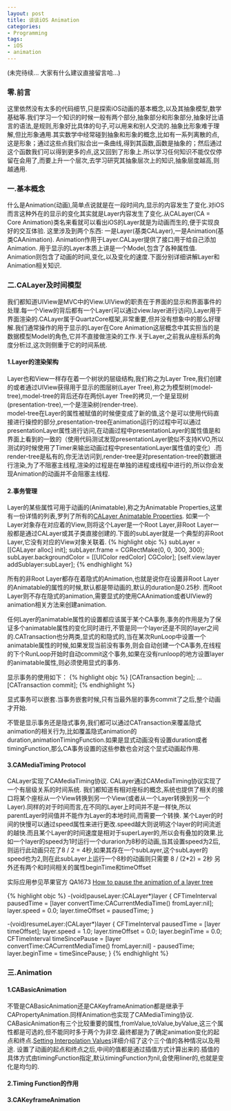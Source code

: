 ```yaml
---
layout: post
title: 谈谈iOS Animation
categories:
- Programming
tags:
- iOS
- animation
---
```



(未完待续... 大家有什么建议直接留言哈...)
### 零.前言
 这里依然没有太多的代码细节,只是探索iOS动画的基本概念,以及其抽象模型,数学基础等.我们学习一个知识的时候一般有两个部分,抽象部分和形象部分,抽象好比语言的语法,是规则,形象好比具体的句子,可以用来和别人交流的.抽象比形象难于理解,但比形象通用.其实数学中经常碰到抽象和形象的概念,比如有一系列离散的点,这是形象；通过这些点我们拟合出一条曲线,得到其函数,函数是抽象的；然后通过这个函数我们可以得到更多的点,这又回到了形象上.所以学习任何知识不能仅仅停留在会用了,而要上升一个层次,去学习研究其抽象层次上的知识,抽象层度越高,则越通用.

### 一.基本概念
什么是Animation(动画),简单点说就是在一段时间内,显示的内容发生了变化.对iOS而言这种外在的显示的变化其实就是Layer内容发生了变化.从CALayer(CA = Core Animation)类名来看就可以看出iOS的Layer就是为动画而生的,便于实现良好的交互体验.
这里涉及到两个东西: 一是Layer(基类CALayer),一是Animation(基类CAAnimation). Animation作用于Layer.CALayer提供了接口用于给自己添加Animation.
用于显示的Layer本质上讲是一个Model,包含了各种属性值.
Animation则包含了动画的时间,变化,以及变化的速度.下面分别详细讲解Layer和Animation相关知识. 

### 二.CALayer及时间模型
我们都知道UIView是MVC中的View.UIView的职责在于界面的显示和界面事件的处理.每一个View的背后都有一个Layer(可以通过view.layer进行访问),Layer用于界面渲染的.CALayer属于QuartzCore框架,非常重要,但并没有想象中的那么好理解.我们通常操作的用于显示的Layer在Core Animation这层概念中其实担当的是数据模型Model的角色,它并不直接做渲染的工作.关于Layer,之前我从座标系的角度分析过,这次则侧重于它的时间系统.

#### 1.Layer的渲染架构
Layer也和View一样存在着一个树状的层级结构,我们称之为Layer Tree,我们创建的或者通过UIView获得用于显示的图层树(Layer Tree),称之为模型树(model-tree),model-tree的背后还存在两份Layer Tree的拷贝,一个是呈现树(presentation-tree),一个是渲染树(render-tree).     
model-tree在Layer的属性被赋值的时候便变成了新的值,这个是可以使用代码直接进行操控的部分,presentation-tree在animation运行的过程中可以通过presentationLayer属性进行访问,在动画过程中presentationLayer的属性值是和界面上看到的一致的（使用代码测试发现presentationLayer貌似不支持KVO,所以测试的时候使用了Timer来输出动画过程中presentationLayer属性值的变化）.而render-tree是私有的,你无法访问到,render-tree是对presentation-tree的数据进行渲染,为了不阻塞主线程,渲染的过程是在单独的进程或线程中进行的,所以你会发现Animation的动画并不会阻塞主线程.

#### 2.事务管理
Layer的某些属性可用于动画的(Animatable),称之为Animatable Properties,这里有一份详情的列表,罗列了所有的[CALayer Animatable Properties](http://developer.apple.com/library/ios/#documentation/Cocoa/Conceptual/CoreAnimation_guide/Articles/AnimProps.html).
如果一个Layer对象存在对应着的View,则将这个Layer是一个Root Layer,非Root Layer一般都是通过CALayer或其子类直接创建的.下面的subLayer就是一个典型的非Root Layer,它没有对应的View对象关联着.
{% highlight objc %}
    subLayer = [[CALayer alloc] init];
    subLayer.frame = CGRectMake(0, 0, 300, 300);
    subLayer.backgroundColor = [[UIColor redColor] CGColor];
    [self.view.layer addSublayer:subLayer];
{% endhighlight %}
     
所有的非Root Layer都存在着隐式的Animation,也就是说你在设置非Root Layer的Animatable的属性的时候,默认都是带动画的,默认的duration是0.25秒.
而Root Layer则不存在隐式的animation,需要显式的使用CAAnimation或者UIView的animation相关方法来创建animation.    

任何Layer的animatable属性的设置都应该属于某个CA事务,事务的作用是为了保证多个animatable属性的变化同时进行,不管是同一个layer还是不同的layer之间的.CATransaction也分两类,显式的和隐式的,当在某次RunLoop中设置一个animatable属性的时候,如果发现当前没有事务,则会自动创建一个CA事务,在线程的下个RunLoop开始时自动commit这个事务,如果在没有runloop的地方设置layer的animatable属性,则必须使用显式的事务.   

显示事务的使用如下：
{% highlight objc %}
[CATransaction begin];
...  
[CATransaction commit];
{% endhighlight %}

显式事务可以嵌套.当事务嵌套时候,只有当最外层的事务commit了之后,整个动画才开始.

不管是显示事务还是隐式事务,我们都可以通过CATransaction来覆盖隐式animation的相关行为,比如覆盖隐式animation的duration,animationTimingFunction.如果是显式动画没有设置duration或者timingFunction,那么CA事务设置的这些参数也会对这个显式动画起作用.



#### 3.CAMediaTiming Protocol

CALayer实现了CAMediaTiming协议.
CALayer通过CAMediaTiming协议实现了一个有层级关系的时间系统.
我们都知道有相对座标的概念,系统也提供了相关的接口将某个座标从一个View转换到另一个View(或者从一个Layer转换到另一个Layer).同样的对于时间而言,在不同的Layer上时间并不是一样快,所以parentLayer时间值并不能作为Layer的本地时间,而需要一个转换.
某个Layer的时间的快慢可以通过speed属性来进行更改.speed越大则说明这个layer的时间流逝的越快.而且某个Layer的时间速度是相对于superLayer的,所以会有叠加的效果.比如一个layer的speed为1时运行一个durarion为8秒的动画,当其设置speed为2后,则运行此动画只花了8 / 2 = 4秒,如果其存在一个subLayer,这个subLayer的speed也为2,则在此subLayer上运行一个8秒的动画则只需要 8 / (2*2) = 2秒
另外还有两个和时间相关的属性beginTime和timeOffset

实际应用参见苹果官方 QA1673 [How to pause the animation of a layer tree](https://developer.apple.com/library/ios/#qa/qa2009/qa1673.html)

{% highlight objc %}
-(void)pauseLayer:(CALayer*)layer
{
    CFTimeInterval pausedTime = [layer convertTime:CACurrentMediaTime() fromLayer:nil];
    layer.speed = 0.0;
    layer.timeOffset = pausedTime;
}

-(void)resumeLayer:(CALayer*)layer
{
    CFTimeInterval pausedTime = [layer timeOffset];
    layer.speed = 1.0;
    layer.timeOffset = 0.0;
    layer.beginTime = 0.0;
    CFTimeInterval timeSincePause = [layer convertTime:CACurrentMediaTime() fromLayer:nil] - pausedTime;
    layer.beginTime = timeSincePause;
}
{% endhighlight %}

### 三.Animation
#### 1.CABasicAnimation
不管是CABasicAnimation还是CAKeyframeAnimation都是继承于CAPropertyAnimation.同样Animation也实现了CAMediaTiming协议.
CABasicAnimation有三个比较重要的属性,fromValue,toValue,byValue,这三个属性都是可选的,但不能同时多于两个为非空.最终都是为了确定animation变化的起点和终点.[Setting Interpolation Values](http://developer.apple.com/library/ios/#documentation/GraphicsImaging/Reference/CABasicAnimation_class/Introduction/Introduction.html#//apple_ref/doc/uid/TP40004496-CH1-SW4)详细介绍了这个三个值的各种情况以及用途.
设置了动画的起点和终点之后,中间的值都是通过插值方式计算出来的.插值的具体方式由timingFunction指定,默认timingFunction为nil,会使用liner的,也就是变化是均匀的.


#### 2.Timing Function的作用
#### 3.CAKeyframeAnimation
